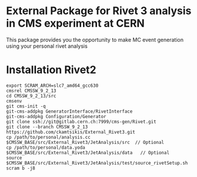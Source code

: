 # External Package for Rivet 3 analysis in CMS experiment at CERN

This package provides you the opportunity to make MC event generation using your personal rivet analysis

# Installation Rivet2

```
export SCRAM_ARCH=slc7_amd64_gcc630
cmsrel CMSSW_9_2_13
cd CMSSW_9_2_13/src
cmsenv
git cms-init -q
git-cms-addpkg GeneratorInterface/RivetInterface
git-cms-addpkg Configuration/Generator
git clone ssh://git@gitlab.cern.ch:7999/cms-gen/Rivet.git
git clone --branch CMSSW_9_2_13 https://github.com/ckamtsikis/External_Rivet3.git
cp /path/to/personal/analysis.cc $CMSSW_BASE/src/External_Rivet3/JetAnalysis/src  // Optional
cp /path/to/personal/data.yoda $CMSSW_BASE/src/External_Rivet3/JetAnalysis/data   // Optional
source $CMSSW_BASE/src/External_Rivet3/JetAnalysis/test/source_rivetSetup.sh
scram b -j8
```   
